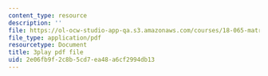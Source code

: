 ```yaml
---
content_type: resource
description: ''
file: https://ol-ocw-studio-app-qa.s3.amazonaws.com/courses/18-065-matrix-methods-in-data-analysis-signal-processing-and-machine-learning-spring-2018/2e06fb9f2c8b5cd7ea48a6cf2994db13_9BYsNpTCZGg.pdf
file_type: application/pdf
resourcetype: Document
title: 3play pdf file
uid: 2e06fb9f-2c8b-5cd7-ea48-a6cf2994db13
---
```

